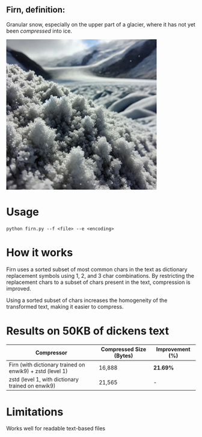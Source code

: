 
## Firn, definition:
Granular snow, especially on the upper part of a glacier, where it has not yet been _compressed_ into ice.

<img src="img.png" alt="firn" width="400">

# Usage
```
python firn.py --f <file> --e <encoding>
```

# How it works
Firn uses a sorted subset of most common chars in the text as dictionary replacement symbols using 1, 2, and 3 char combinations. By restricting the replacement chars to a subset of chars present in the text, compression is improved.

Using a sorted subset of chars increases the homogeneity of the transformed text, making it easier to compress.

# Results on 50KB of dickens text
| Compressor | Compressed Size (Bytes) | Improvement (%) |
|------------|--------------------------|-----------------|
| Firn (with dictionary trained on enwik9) + zstd (level 1)       | 16,888                   | **21.69%**        |
| zstd (level 1, with dictionary trained on enwik9) | 21,565                | -               |

# Limitations
Works well for readable text-based files

